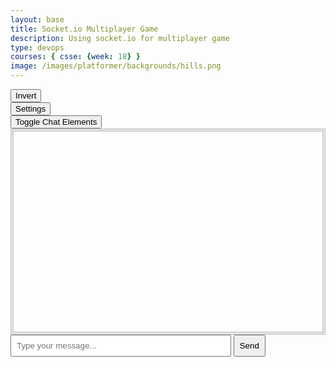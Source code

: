 ```yaml
---
layout: base
title: Socket.io Multiplayer Game
description: Using socket.io for multiplayer game
type: devops
courses: { csse: {week: 18} }
image: /images/platformer/backgrounds/hills.png
---
```


<style>
    #gameBegin, #controls, #gameOver, #settings, #buttonings {
        position: relative;
        z-index: 2; /*Ensure the controls are on top*/
    }
    .sidenav {
      position: fixed;
      height: 100%; /* 100% Full-height */
      width: 0px; /* 0 width - change this with JavaScript */
      z-index: 3; /* Stay on top */
      top: 0; /* Stay at the top */
      left: 0;
      overflow-x: hidden; /* Disable horizontal scroll */
      padding-top: 60px; /* Place content 60px from the top */
      transition: 0.5s; /* 0.5 second transition effect to slide in the sidenav */
      background-color: black; 
    }
    #chat-box {
      position: relative;
      z-index: 2;
      height: 300px;
      overflow-y: scroll;
      border: 3px solid #ccc;
      border-style: double;
      border-width: thick;
      padding: 10px;
    }
    #message-input {
      position: relative;
      z-index: 2;
      width: 70%;
      padding: 8px;
    }
    #send-button {
      position: relative;
      z-index: 2;
      padding: 8px;
      cursor: pointer;
    }
</style>

<div id="mySidebar" class="sidenav">
  <a href="javascript:void(0)" id="toggleSettingsBar1" class="closebtn">&times;</a>
</div>

<!-- Prepare DOM elements -->
<!-- Wrap both the canvas and controls in a container div -->
<div id="canvasContainer">
    <div id="gameBegin" hidden>
        <button id="startGame">Start Game</button>
    </div>
    <div id="controls"> <!-- Controls -->
        <!-- Background controls -->
        <button id="toggleCanvasEffect">Invert</button>
    </div>
    <div id="gameOver" hidden>
        <button id="restartGame">Restart</button>
    </div>
    <div id="settings"> <!-- Controls -->
        <!-- Background controls -->
        <button id="toggleSettingsBar">Settings</button>
    </div>
    <div id ="buttonings">
      <button id="toggleChatElements">Toggle Chat Elements</button>
    </div>
</div>

<div id="chat-box-container">
  <div id="chat-box"></div>
</div>
<input type="text" id="message-input" placeholder="Type your message...">
<button id="send-button" onclick="sendMessage()">Send</button>



<script type="module">
    // Imports
    import GameEnv from '{{site.baseurl}}/assets/js/multiplayer/GameEnv.js';
    import GameLevel from '{{site.baseurl}}/assets/js/multiplayer/GameLevel.js';
    import GameControl from '{{site.baseurl}}/assets/js/multiplayer/GameControl.js';
    import Controller from '{{site.baseurl}}/assets/js/multiplayer/Controller.js';

    /*  ==========================================
     *  ======= Data Definitions =================
     *  ==========================================
    */

    // Define assets for the game
    var assets = {
      obstacles: {
        tube: { src: "/images/platformer/obstacles/tube.png" },
      },
      platforms: {
        grass: { src: "/images/platformer/platforms/grass.png" },
        alien: { src: "/images/platformer/platforms/alien.png" }
      },
      backgrounds: {
        start: { src: "/images/platformer/backgrounds/home.png" },
        hills: { src: "/images/platformer/backgrounds/hills.png" },
        planet: { src: "/images/platformer/backgrounds/planet.jpg" },
        castles: { src: "/images/platformer/backgrounds/castles.png" },
        end: { src: "/images/platformer/backgrounds/game_over.png" }
      },
      players: {
        mario: {
          src: "/images/platformer/sprites/mario.png",
          width: 256,
          height: 256,
          w: { row: 10, frames: 15 },
          wa: { row: 11, frames: 15 },
          wd: { row: 10, frames: 15 },
          a: { row: 3, frames: 7, idleFrame: { column: 7, frames: 0 } },
          s: {  },
          d: { row: 2, frames: 7, idleFrame: { column: 7, frames: 0 } }
        },
        monkey: {
          src: "/images/platformer/sprites/monkey.png",
          width: 40,
          height: 40,
          w: { row: 9, frames: 15 },
          wa: { row: 9, frames: 15 },
          wd: { row: 9, frames: 15 },
          a: { row: 1, frames: 15, idleFrame: { column: 7, frames: 0 } },
          s: { row: 12, frames: 15 },
          d: { row: 0, frames: 15, idleFrame: { column: 7, frames: 0 } }
        }
      }
    };

    // add File to assets, ensure valid site.baseurl
    Object.keys(assets).forEach(category => {
      Object.keys(assets[category]).forEach(assetName => {
        assets[category][assetName]['file'] = "{{site.baseurl}}" + assets[category][assetName].src;
      });
    });

    /*  ==========================================
     *  ===== Game Level Call Backs ==============
     *  ==========================================
    */

    // Level completion tester
    function testerCallBack() {
        // console.log(GameEnv.player?.x)
        if (GameEnv.player?.x > GameEnv.innerWidth) {
            return true;
        } else {
            return false;
        }
    }

    // Helper function for button click
    function waitForButton(buttonName) {
      // resolve the button click
      return new Promise((resolve) => {
          const waitButton = document.getElementById(buttonName);
          const waitButtonListener = () => {
              resolve(true);
          };
          waitButton.addEventListener('click', waitButtonListener);
      });
    }

    // Start button callback
    async function startGameCallback() {
      const id = document.getElementById("gameBegin");
      id.hidden = false;
      
      // Use waitForRestart to wait for the restart button click
      await waitForButton('startGame');
      id.hidden = true;
      
      return true;
    }

    // Home screen exits on Game Begin button
    function homeScreenCallback() {
      // gameBegin hidden means game has started
      const id = document.getElementById("gameBegin");
      return id.hidden;
    }

    // Game Over callback
    async function gameOverCallBack() {
      const id = document.getElementById("gameOver");
      id.hidden = false;
      
      // Use waitForRestart to wait for the restart button click
      await waitForButton('restartGame');
      id.hidden = true;
      
      // Change currentLevel to start/restart value of null
      GameEnv.currentLevel = null;

      return true;
    }

    /*  ==========================================
     *  ========== Game Level setup ==============
     *  ==========================================
     * Start/Homme sequence
     * a.) the start level awaits for button selection
     * b.) the start level automatically cycles to home level
     * c.) the home advances to 1st game level when button selection is made
    */
    // Start/Home screens
    new GameLevel( {tag: "start", callback: startGameCallback } );
    new GameLevel( {tag: "home", background: assets.backgrounds.start, callback: homeScreenCallback } );
    // Game screens
    new GameLevel( {tag: "hills", background: assets.backgrounds.hills, platform: assets.platforms.grass, player: assets.players.mario, tube: assets.obstacles.tube, callback: testerCallBack } );
    new GameLevel( {tag: "alien", background: assets.backgrounds.planet, platform: assets.platforms.alien, player: assets.players.monkey, callback: testerCallBack } );
    // Game Over screen
    new GameLevel( {tag: "end", background: assets.backgrounds.end, callback: gameOverCallBack } );

    /*  ==========================================
     *  ========== Game Control ==================
     *  ==========================================
    */

    // create listeners
    toggleCanvasEffect.addEventListener('click', GameEnv.toggleInvert);
    window.addEventListener('resize', GameEnv.resize);

    // start game
    GameControl.gameLoop();

    var myController = new Controller();
    myController.initialize();
    var table = myController.levelTable;
    document.getElementById("mySidebar").append(table);
    var speedDiv = myController.speedDiv;
    document.getElementById("mySidebar").append(speedDiv);
    var gravityDiv = myController.gravityDiv;
    document.getElementById("mySidebar").append(gravityDiv);

    var toggle = false;
    function toggleWidth(){
        toggle = !toggle;
        document.getElementById("mySidebar").style.width = toggle?"250px":"0px";
    }
    document.getElementById("toggleSettingsBar").addEventListener("click",toggleWidth);
    document.getElementById("toggleSettingsBar1").addEventListener("click",toggleWidth);
</script>
<script type= "module">
  const prohibitedWords = ['westview', 'pee', 'poo', 'ian', 'matthew', 'trystan', 'gavin', 'multiplayer', 'multi', 'leaderboard', 'enemies', 'gamelevels', 'interactions', 'sass', 'sassy', 'sas', '911', 'die', 'luigi', 'peach', 'bowser', 'mario'];

  function sendMessage() {
    var messageInput = document.getElementById('message-input');
    var chatBox = document.getElementById('chat-box');
    var message = messageInput.value;

    prohibitedWords.forEach(word => {
      const regex = new RegExp('\\b' + word + '\\b', 'gi');
      message = message.replace(regex, 'I Love CSSE! '.repeat(word.length));
    });

    if (message.trim() !== '') {
      // Display the message in the chat box
      chatBox.innerHTML += '<p><strong>You:</strong> ' + message + '</p>';

      // Clear the input field
      messageInput.value = '';
    }
  }

  document.getElementById('send-button').addEventListener('click', sendMessage);

  function toggleChatElements() {
    var chatBox = document.getElementById('chat-box');
    var messageInput = document.getElementById('message-input');
    var sendButton = document.getElementById('send-button');

    // Toggle visibility
    chatBox.style.display = (chatBox.style.display === 'none' || chatBox.style.display === '') ? 'block' : 'none';
    messageInput.style.display = (messageInput.style.display === 'none' || messageInput.style.display === '') ? 'block' : 'none';
    sendButton.style.display = (sendButton.style.display === 'none' || sendButton.style.display === '') ? 'block' : 'none';
  }

  // Attach event listener for the new toggle button
  document.getElementById('toggleChatElements').addEventListener('click', toggleChatElements);
</script>